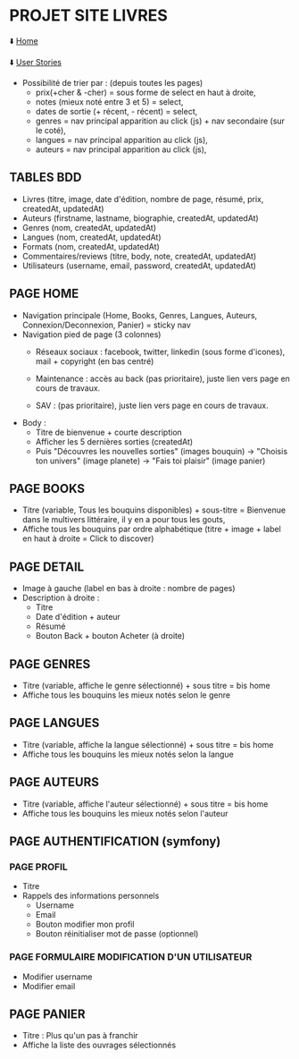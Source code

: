 # PROJET SITE LIVRES

⬇️ [Home](../README.md)

⬇️ [User Stories](user_stories.md)

- Possibilité de trier par : (depuis toutes les pages)
  - prix(+cher & -cher) = sous forme de select en haut à droite,
  - notes (mieux noté entre 3 et 5) = select,
  - dates de sortie (+ récent, - récent) = select,
  - genres = nav principal apparition au click (js) + nav secondaire (sur le coté),
  - langues = nav principal apparition au click (js),
  - auteurs = nav principal apparition au click (js),

## TABLES BDD

- Livres (titre, image, date d'édition, nombre de page, résumé, prix, createdAt, updatedAt)
- Auteurs (firstname, lastname, biographie, createdAt, updatedAt)
- Genres (nom, createdAt, updatedAt)
- Langues (nom, createdAt, updatedAt)
- Formats (nom, createdAt, updatedAt)
- Commentaires/reviews (titre, body, note, createdAt, updatedAt)
- Utilisateurs (username, email, password, createdAt, updatedAt)

## PAGE HOME

- Navigation principale (Home, Books, Genres, Langues, Auteurs, Connexion/Deconnexion, Panier) = sticky nav
- Navigation pied de page (3 colonnes)
  - Réseaux sociaux : facebook, twitter, linkedin (sous forme d'icones), mail + copyright (en bas centré)

  - Maintenance : accès au back (pas prioritaire), juste lien vers page en cours de travaux.
  - SAV : (pas prioritaire), juste lien vers page en cours de travaux.
- Body :
  - Titre de bienvenue + courte description
  - Afficher les 5 dernières sorties (createdAt)
  - Puis "Découvres les nouvelles sorties" (images bouquin) -> "Choisis ton univers" (image planete) -> "Fais toi plaisir" (image panier)

## PAGE BOOKS

- Titre (variable, Tous les bouquins disponibles) + sous-titre = Bienvenue dans le multivers littéraire, il y en a pour tous les gouts,
- Affiche tous les bouquins par ordre alphabétique (titre + image + label en haut à droite = Click to discover)

## PAGE DETAIL

- Image à gauche (label en bas à droite : nombre de pages)
- Description à droite :
  - Titre
  - Date d'édition + auteur
  - Résumé
  - Bouton Back + bouton Acheter (à droite)

## PAGE GENRES

- Titre (variable, affiche le genre sélectionné) + sous titre = bis home
- Affiche tous les bouquins les mieux notés selon le genre

## PAGE LANGUES

- Titre (variable, affiche la langue sélectionné) + sous titre = bis home
- Affiche tous les bouquins les mieux notés selon la langue

## PAGE AUTEURS

- Titre (variable, affiche l'auteur sélectionné) + sous titre = bis home
- Affiche tous les bouquins les mieux notés selon l'auteur

## PAGE AUTHENTIFICATION (symfony)

### PAGE PROFIL

- Titre
- Rappels des informations personnels
  - Username
  - Email
  - Bouton modifier mon profil
  - Bouton réinitialiser mot de passe (optionnel)

### PAGE FORMULAIRE MODIFICATION D'UN UTILISATEUR

- Modifier username
- Modifier email

## PAGE PANIER

- Titre : Plus qu'un pas à franchir
- Affiche la liste des ouvrages sélectionnés
